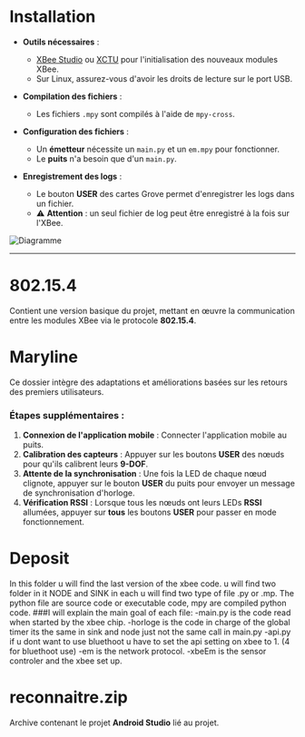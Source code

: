 # Installation

- **Outils nécessaires** :  
  - [XBee Studio](https://www.digi.com/resources/documentation/digidocs/90002385/) ou [XCTU](https://www.digi.com/resources/documentation/digidocs/90001526/) pour l'initialisation des nouveaux modules XBee.  
  - Sur Linux, assurez-vous d'avoir les droits de lecture sur le port USB.  

- **Compilation des fichiers** :  
  - Les fichiers `.mpy` sont compilés à l'aide de `mpy-cross`.  

- **Configuration des fichiers** :  
  - Un **émetteur** nécessite un `main.py` et un `em.mpy` pour fonctionner.  
  - Le **puits** n'a besoin que d'un `main.py`.  

- **Enregistrement des logs** :  
  - Le bouton **USER** des cartes Grove permet d'enregistrer les logs dans un fichier.  
  - ⚠️ **Attention** : un seul fichier de log peut être enregistré à la fois sur l'XBee.  

![Diagramme](https://github.com/user-attachments/assets/14cea68e-f260-4589-b85d-9a66b9c3fc7f)  

---

# 802.15.4  
Contient une version basique du projet, mettant en œuvre la communication entre les modules XBee via le protocole **802.15.4**.  

# Maryline  
Ce dossier intègre des adaptations et améliorations basées sur les retours des premiers utilisateurs.  
### Étapes supplémentaires :
1. **Connexion de l'application mobile** : Connecter l'application mobile au puits.  
2. **Calibration des capteurs** : Appuyer sur les boutons **USER** des nœuds pour qu'ils calibrent leurs **9-DOF**.  
3. **Attente de la synchronisation** : Une fois la LED de chaque nœud clignote, appuyer sur le bouton **USER** du puits pour envoyer un message de synchronisation d'horloge.  
4. **Vérification RSSI** : Lorsque tous les nœuds ont leurs LEDs **RSSI** allumées, appuyer sur **tous** les boutons **USER** pour passer en mode fonctionnement.

# Deposit
In this folder u will find the last version of the xbee code. u will find two folder in it NODE and SINK in each u will find two type of file .py or .mp. The python file are source code or executable code, mpy are compiled python code.
###I will explain the main goal of each file:
  -main.py is the code read when started by the xbee chip.
  -horloge is the code in charge of the global timer its the same in sink and node just not the same call in main.py
  -api.py if u dont want to use bluethoot u have to set the api setting on xbee to 1. (4 for bluethoot use)
  -em is the network protocol. 
  -xbeEm is the sensor controler and the xbee set up.
# reconnaitre.zip  
Archive contenant le projet **Android Studio** lié au projet.
